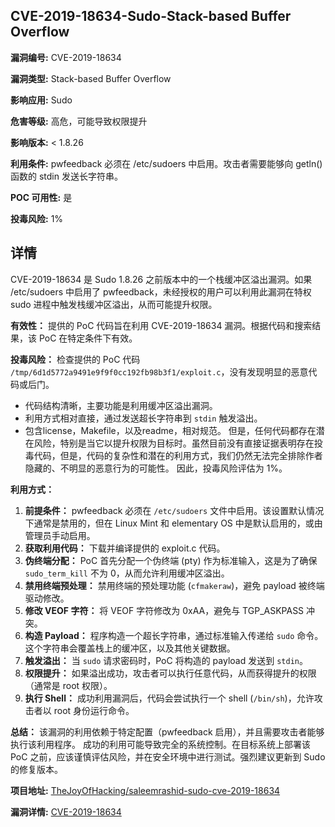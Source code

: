 ## CVE-2019-18634-Sudo-Stack-based Buffer Overflow

**漏洞编号:** CVE-2019-18634

**漏洞类型:** Stack-based Buffer Overflow

**影响应用:** Sudo

**危害等级:** 高危，可能导致权限提升

**影响版本:** < 1.8.26

**利用条件:** pwfeedback 必须在 /etc/sudoers 中启用。攻击者需要能够向 getln() 函数的 stdin 发送长字符串。

**POC 可用性:** 是

**投毒风险:** 1%

## 详情

CVE-2019-18634 是 Sudo 1.8.26 之前版本中的一个栈缓冲区溢出漏洞。如果 /etc/sudoers 中启用了 pwfeedback，未经授权的用户可以利用此漏洞在特权 sudo 进程中触发栈缓冲区溢出，从而可能提升权限。

**有效性：**
提供的 PoC 代码旨在利用 CVE-2019-18634 漏洞。根据代码和搜索结果，该 PoC 在特定条件下有效。

**投毒风险：**
检查提供的 PoC 代码 `/tmp/6d1d5772a9491e9f9f0cc192fb98b3f1/exploit.c`，没有发现明显的恶意代码或后门。
*   代码结构清晰，主要功能是利用缓冲区溢出漏洞。
*   利用方式相对直接，通过发送超长字符串到 `stdin` 触发溢出。
*   包含license，Makefile，以及readme，相对规范。
但是，任何代码都存在潜在风险，特别是当它以提升权限为目标时。虽然目前没有直接证据表明存在投毒代码，但是，代码的复杂性和潜在的利用方式，我们仍然无法完全排除作者隐藏的、不明显的恶意行为的可能性。
因此，投毒风险评估为 1%。

**利用方式：**
1.  **前提条件：** pwfeedback 必须在 `/etc/sudoers` 文件中启用。该设置默认情况下通常是禁用的，但在 Linux Mint 和 elementary OS 中是默认启用的，或由管理员手动启用。
2.  **获取利用代码：** 下载并编译提供的 exploit.c 代码。
3.  **伪终端分配：** PoC 首先分配一个伪终端 (pty) 作为标准输入，这是为了确保 `sudo_term_kill` 不为 0，从而允许利用缓冲区溢出。
4.  **禁用终端预处理：**  禁用终端的预处理功能 (`cfmakeraw`)，避免 payload 被终端驱动修改。
5.  **修改 VEOF 字符：** 将 VEOF 字符修改为 0xAA，避免与 TGP_ASKPASS 冲突。
6.  **构造 Payload：**  程序构造一个超长字符串，通过标准输入传递给 `sudo` 命令。这个字符串会覆盖栈上的缓冲区，以及其他关键数据。
7.  **触发溢出：**  当 `sudo` 请求密码时，PoC 将构造的 payload 发送到 `stdin`。
8.  **权限提升：** 如果溢出成功，攻击者可以执行任意代码，从而获得提升的权限（通常是 root 权限）。
9.  **执行 Shell：** 成功利用漏洞后，代码会尝试执行一个 shell (`/bin/sh`)，允许攻击者以 root 身份运行命令。

**总结：**
该漏洞的利用依赖于特定配置（pwfeedback 启用），并且需要攻击者能够执行该利用程序。 成功的利用可能导致完全的系统控制。在目标系统上部署该 PoC 之前，应该谨慎评估风险，并在安全环境中进行测试。强烈建议更新到 Sudo 的修复版本。

**项目地址:** [TheJoyOfHacking/saleemrashid-sudo-cve-2019-18634](https://github.com/TheJoyOfHacking/saleemrashid-sudo-cve-2019-18634)

**漏洞详情:** [CVE-2019-18634](https://nvd.nist.gov/vuln/detail/CVE-2019-18634)